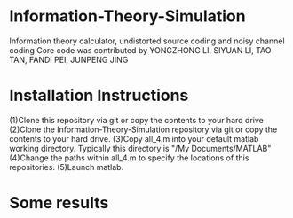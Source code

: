 # Information-Theory-Simulation
Information theory calculator, undistorted source coding and noisy channel coding
Core code was contributed by YONGZHONG LI, SIYUAN LI, TAO TAN, FANDI PEI, JUNPENG JING
# Installation Instructions
(1)Clone this repository via git or copy the contents to your hard drive
(2)Clone the Information-Theory-Simulation repository via git or copy the contents to your hard drive.
(3)Copy all_4.m into your default matlab working directory. Typically this directory is "/My Documents/MATLAB"
(4)Change the paths within all_4.m to specify the locations of this repositories.
(5)Launch matlab.
# Some results
